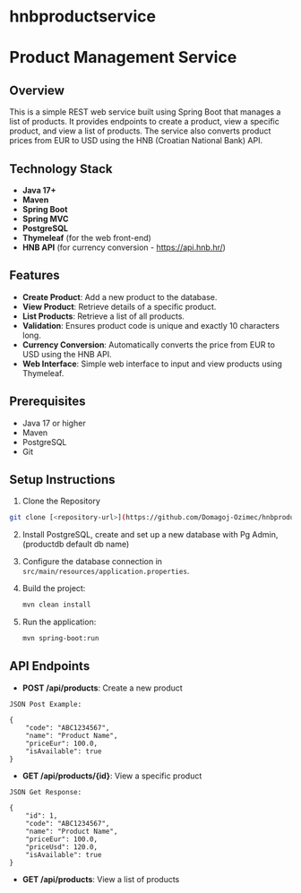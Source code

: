 # hnbproductservice

# Product Management Service

## Overview

This is a simple REST web service built using Spring Boot that manages a list of products. It provides endpoints to create a product, view a specific product, and view a list of products. The service also converts product prices from EUR to USD using the HNB (Croatian National Bank) API.

## Technology Stack

- **Java 17+**
- **Maven**
- **Spring Boot**
- **Spring MVC**
- **PostgreSQL**
- **Thymeleaf** (for the web front-end)
- **HNB API** (for currency conversion - https://api.hnb.hr/)

## Features

- **Create Product**: Add a new product to the database.
- **View Product**: Retrieve details of a specific product.
- **List Products**: Retrieve a list of all products.
- **Validation**: Ensures product code is unique and exactly 10 characters long.
- **Currency Conversion**: Automatically converts the price from EUR to USD using the HNB API.
- **Web Interface**: Simple web interface to input and view products using Thymeleaf.

## Prerequisites

- Java 17 or higher
- Maven
- PostgreSQL
- Git

## Setup Instructions

1. Clone the Repository

```bash
git clone [<repository-url>](https://github.com/Domagoj-Ozimec/hnbproductservice.git)
```

2. Install PostgreSQL, create and set up a new database with Pg Admin, (productdb default db name)

3. Configure the database connection in `src/main/resources/application.properties`.

4. Build the project:
   ```bash
   mvn clean install
   ```

5. Run the application:
   ```bash
   mvn spring-boot:run
   ```

## API Endpoints

- **POST /api/products**: Create a new product
```
JSON Post Example:

{
    "code": "ABC1234567",
    "name": "Product Name",
    "priceEur": 100.0,
    "isAvailable": true
}
```

- **GET /api/products/{id}**: View a specific product
```
JSON Get Response:

{
    "id": 1,
    "code": "ABC1234567",
    "name": "Product Name",
    "priceEur": 100.0,
    "priceUsd": 120.0,
    "isAvailable": true
}
```

- **GET /api/products**: View a list of products
